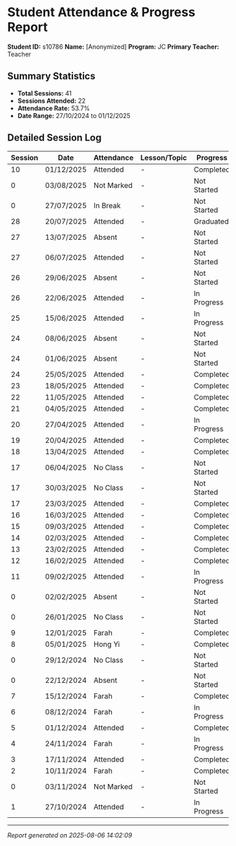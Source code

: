 # Student Attendance & Progress Report

**Student ID:** s10786
**Name:** [Anonymized]
**Program:** JC
**Primary Teacher:** Teacher

## Summary Statistics
- **Total Sessions:** 41
- **Sessions Attended:** 22
- **Attendance Rate:** 53.7%
- **Date Range:** 27/10/2024 to 01/12/2025

## Detailed Session Log

| Session | Date | Attendance | Lesson/Topic | Progress |
|---------|------|------------|--------------|----------|
| 10 | 01/12/2025 | Attended | - | Completed |
| 0 | 03/08/2025 | Not Marked | - | Not Started |
| 0 | 27/07/2025 | In Break | - | Not Started |
| 28 | 20/07/2025 | Attended | - | Graduated |
| 27 | 13/07/2025 | Absent | - | Not Started |
| 27 | 06/07/2025 | Attended | - | Not Started |
| 26 | 29/06/2025 | Absent | - | Not Started |
| 26 | 22/06/2025 | Attended | - | In Progress |
| 25 | 15/06/2025 | Attended | - | In Progress |
| 24 | 08/06/2025 | Absent | - | Not Started |
| 24 | 01/06/2025 | Absent | - | Not Started |
| 24 | 25/05/2025 | Attended | - | Completed |
| 23 | 18/05/2025 | Attended | - | Completed |
| 22 | 11/05/2025 | Attended | - | Completed |
| 21 | 04/05/2025 | Attended | - | Completed |
| 20 | 27/04/2025 | Attended | - | In Progress |
| 19 | 20/04/2025 | Attended | - | Completed |
| 18 | 13/04/2025 | Attended | - | Completed |
| 17 | 06/04/2025 | No Class | - | Not Started |
| 17 | 30/03/2025 | No Class | - | Not Started |
| 17 | 23/03/2025 | Attended | - | Completed |
| 16 | 16/03/2025 | Attended | - | Completed |
| 15 | 09/03/2025 | Attended | - | Completed |
| 14 | 02/03/2025 | Attended | - | Completed |
| 13 | 23/02/2025 | Attended | - | Completed |
| 12 | 16/02/2025 | Attended | - | Completed |
| 11 | 09/02/2025 | Attended | - | In Progress |
| 0 | 02/02/2025 | Absent | - | Not Started |
| 0 | 26/01/2025 | No Class | - | Not Started |
| 9 | 12/01/2025 | Farah | - | Completed |
| 8 | 05/01/2025 | Hong Yi | - | Completed |
| 0 | 29/12/2024 | No Class | - | Not Started |
| 0 | 22/12/2024 | Absent | - | Not Started |
| 7 | 15/12/2024 | Farah | - | Completed |
| 6 | 08/12/2024 | Farah | - | In Progress |
| 5 | 01/12/2024 | Attended | - | Completed |
| 4 | 24/11/2024 | Farah | - | In Progress |
| 3 | 17/11/2024 | Attended | - | Completed |
| 2 | 10/11/2024 | Farah | - | Completed |
| 0 | 03/11/2024 | Not Marked | - | Not Started |
| 1 | 27/10/2024 | Attended | - | In Progress |

---
*Report generated on 2025-08-06 14:02:09*